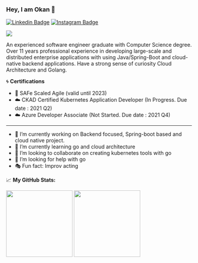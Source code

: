 ### Hey, I am Okan 👋
[![Linkedin Badge](https://img.shields.io/badge/-LinkedIn-0e76a8?style=flat-square&logo=Linkedin&logoColor=white)](https://linkedin.com/in/ocetin)
[![Instagram Badge](https://img.shields.io/badge/-Instagram-e4405f?style=flat-square&logo=Instagram&logoColor=white)](https://instagram.com/ocetin/)

![](https://komarev.com/ghpvc/?username=okancetin)

An experienced software engineer graduate with Computer Science degree. Over 11 years professional experience in developing large-scale and distributed enterprise applications with using Java/Spring-Boot and cloud-native backend applications. Have a strong sense of curiosity Cloud Architecture and Golang.


:cyclone: **Certifications**
- :triangular_flag_on_post: SAFe Scaled Agile (valid until 2023)
- :cloud: CKAD Certified Kubernetes Application Developer (In Progress. Due date : 2021 Q2)
- :cloud: Azure Developer Associate (Not Started. Due date : 2021 Q4)
___

- 🔭 I’m currently working on Backend focused, Spring-boot based and cloud native project.
- 🌱 I’m currently learning go and cloud architecture
- 👯 I’m looking to collaborate on creating kubernetes tools with go
- 🤔 I’m looking for help with go
- :performing_arts: Fun fact: Improv acting


📈 **My GitHub Stats:**

<p>
  <img height="180em" src="https://github-readme-stats.vercel.app/api?username=okancetin&show_icons=true&hide_border=true&&count_private=true&include_all_commits=true" />
  <img height="180em" src="https://github-readme-stats.vercel.app/api/top-langs/?username=okancetin&exclude_repo=KNN-Image-Classification&show_icons=true&hide_border=true&layout=compact&langs_count=8"/>
</p>
